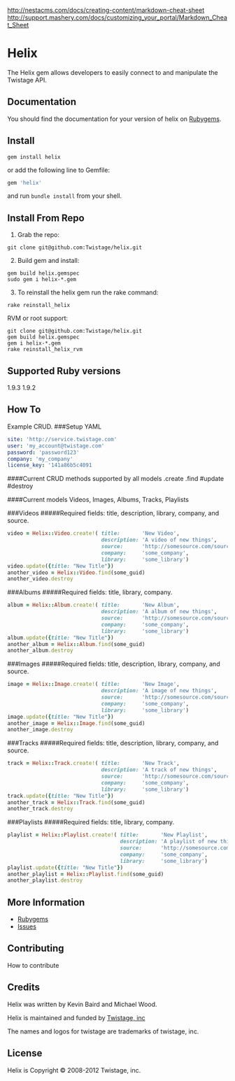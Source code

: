 http://nestacms.com/docs/creating-content/markdown-cheat-sheet
http://support.mashery.com/docs/customizing_your_portal/Markdown_Cheat_Sheet

# Helix

The Helix gem allows developers to easily connect to and manipulate the Twistage API.

Documentation
-------------

You should find the documentation for your version of helix on [Rubygems](https://rubygems.org/gems/helix).

Install
--------

```shell
gem install helix
```
or add the following line to Gemfile:

```ruby
gem 'helix'
```
and run `bundle install` from your shell.

Install From Repo
-----------------
1. Grab the repo: 
```shell
git clone git@github.com:Twistage/helix.git 
```
2. Build gem and install:  
```shell
gem build helix.gemspec  
sudo gem i helix-*.gem
```
3. To reinstall the helix gem run the rake command:  
```shell
rake reinstall_helix
```

RVM or root support:
```shell
git clone git@github.com:Twistage/helix.git
gem build helix.gemspec
gem i helix-*.gem
rake reinstall_helix_rvm
```


Supported Ruby versions
-----------------------

1.9.3
1.9.2

How To
------

Example CRUD.
###Setup YAML
```yaml
site: 'http://service.twistage.com'
user: 'my_account@twistage.com'
password: 'password123'
company: 'my_company'
license_key: '141a86b5c4091
```
####Current CRUD methods supported by all models
.create
.find
\#update
\#destroy

####Current models
Videos, Images, Albums, Tracks, Playlists

###Videos
#####Required fields: title, description, library, company, and source.
```ruby
video = Helix::Video.create!( title:       'New Video', 
                              description: 'A video of new things', 
                              source:      'http://somesource.com/source.mp4'
                              company:     'some_company',
                              library:     'some_library')
video.update({title: "New Title"})
another_video = Helix::Video.find(some_guid)
another_video.destroy
```
###Albums
#####Required fields: title, library, company.
```ruby
album = Helix::Album.create!( title:       'New Album', 
                              description: 'A album of new things', 
                              source:      'http://somesource.com/source.mp4'
                              company:     'some_company',
                              library:     'some_library')
album.update({title: "New Title"})
another_album = Helix::Album.find(some_guid)
another_album.destroy
```
###Images
#####Required fields: title, description, library, company, and source.
```ruby
image = Helix::Image.create!( title:       'New Image', 
                              description: 'A image of new things', 
                              source:      'http://somesource.com/source.jpg'
                              company:     'some_company',
                              library:     'some_library')
image.update({title: "New Title"})
another_image = Helix::Image.find(some_guid)
another_image.destroy
```
###Tracks
#####Required fields: title, description, library, company, and source.
```ruby
track = Helix::Track.create!( title:       'New Track', 
                              description: 'A track of new things', 
                              source:      'http://somesource.com/source.mp3'
                              company:     'some_company',
                              library:     'some_library')
track.update({title: "New Title"})
another_track = Helix::Track.find(some_guid)
another_track.destroy
```
###Playlists
#####Required fields: title, library, company.
```ruby
playlist = Helix::Playlist.create!( title:       'New Playlist', 
                                    description: 'A playlist of new things', 
                                    source:      'http://somesource.com/source.mp4'
                                    company:     'some_company',
                                    library:     'some_library')
playlist.update({title: "New Title"})
another_playlist = Helix::Playlist.find(some_guid)
another_playlist.destroy
```

More Information
----------------

* [Rubygems](https://rubygems.org/gems/helix)
* [Issues](https://github.com/twistage/helix/issues)

Contributing
------------

How to contribute

Credits
-------

Helix was written by Kevin Baird and Michael Wood.

Helix is maintained and funded by [Twistage, inc](http://twistage.com)

The names and logos for twistage are trademarks of twistage, inc.

License
-------

Helix is Copyright © 2008-2012 Twistage, inc.